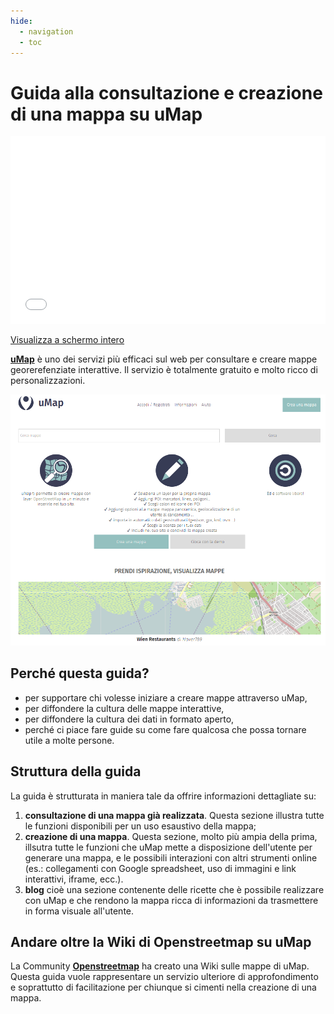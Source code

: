 ```yaml
---
hide:
  - navigation
  - toc
---
```


# Guida alla consultazione e creazione di una mappa su uMap

<iframe width="100%" height="300px" frameborder="0" allowfullscreen allow="geolocation" src="//umap.openstreetmap.fr/it/map/fontanelle-acqua-potabile-comune-di-palermo-2019_357965?scaleControl=false&miniMap=false&scrollWheelZoom=false&zoomControl=true&editMode=disabled&moreControl=true&searchControl=null&tilelayersControl=null&embedControl=null&datalayersControl=true&onLoadPanel=undefined&captionBar=false&captionMenus=true"></iframe><p><a href="//umap.openstreetmap.fr/it/map/fontanelle-acqua-potabile-comune-di-palermo-2019_357965?scaleControl=false&miniMap=false&scrollWheelZoom=true&zoomControl=true&editMode=disabled&moreControl=true&searchControl=null&tilelayersControl=null&embedControl=null&datalayersControl=true&onLoadPanel=undefined&captionBar=false&captionMenus=true">Visualizza a schermo intero</a></p>

[**uMap**](https://umap.openstreetmap.fr/it/) è uno dei servizi più efficaci sul web per consultare e creare mappe georerefenziate interattive.
Il servizio è totalmente gratuito e molto ricco di personalizzazioni.

![](https://raw.githubusercontent.com/opendatasicilia/guida-umap/main/docs/img/umap-homepage.PNG)

## Perché questa guida?

* per supportare chi volesse iniziare a creare mappe attraverso uMap,
* per diffondere la cultura delle mappe interattive,
* per diffondere la cultura dei dati in formato aperto,
* perché ci piace fare guide su come fare qualcosa che possa tornare utile a molte persone.

## Struttura della guida

La guida è strutturata in maniera tale da offrire informazioni dettagliate su:

  1. **consultazione di una mappa già realizzata**. Questa sezione illustra tutte le funzioni disponibili per un uso esaustivo della mappa;
  2. **creazione di una mappa**. Questa sezione, molto più ampia della prima, illsutra tutte le funzioni che uMap mette a disposizione dell'utente per generare una mappa, e le possibili interazioni con altri strumenti online (es.: collegamenti con Google spreadsheet, uso di immagini e link interattivi, iframe, ecc.).
  3. **blog** cioè una sezione contenente delle ricette che è possibile realizzare con uMap e che rendono la mappa ricca di informazioni da trasmettere in forma visuale all'utente.

## Andare oltre la Wiki di Openstreetmap su uMap

La Community [**Openstreetmap**](https://wiki.openstreetmap.org/wiki/IT:UMap/Guide) ha creato una Wiki sulle mappe di uMap. Questa guida vuole rappresentare un servizio ulteriore di approfondimento e soprattutto di facilitazione per chiunque si cimenti nella creazione di una mappa.
